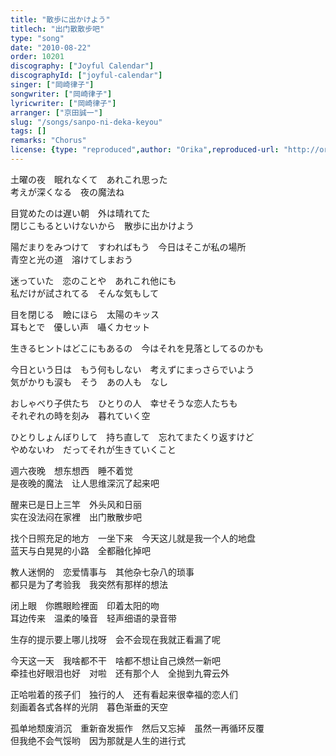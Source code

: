 ```yaml
---
title: "散歩に出かけよう"
titlech: "出门散散步吧"
type: "song"
date: "2010-08-22"
order: 10201
discography: ["Joyful Calendar"]
discographyId: ["joyful-calendar"]
singer: ["岡崎律子"]
songwriter: ["岡崎律子"]
lyricwriter: ["岡崎律子"]
arranger: ["京田誠一"]
slug: "/songs/sanpo-ni-deka-keyou"
tags: []
remarks: "Chorus"
license: {type: "reproduced",author: "Orika",reproduced-url: "http://orikamushi.myweb.hinet.net",reproduced-website: "織歌蟲網站"}
---
```


土曜の夜　眠れなくて　あれこれ思った   
考えが深くなる　夜の魔法ね  
  
目覚めたのは遅い朝　外は晴れてた   
閉じこもるといけないから　散歩に出かけよう  
  
陽だまりをみつけて　すわればもう　今日はそこが私の場所   
青空と光の道　溶けてしまおう  
  
迷っていた　恋のことや　あれこれ他にも   
私だけが試されてる　そんな気もして  
  
目を閉じる　瞼にほら　太陽のキッス   
耳もとで　優しい声　囁くカセット  
  
生きるヒントはどこにもあるの　今はそれを見落としてるのかも  
  
今日という日は　もう何もしない　考えずにまっさらでいよう   
気がかりも涙も　そう　あの人も　なし  
  
おしゃべり子供たち　ひとりの人　幸せそうな恋人たちも   
それぞれの時を刻み　暮れていく空  
  
ひとりしょんぼりして　持ち直して　忘れてまたくり返すけど   
やめないわ　だってそれが生きていくこと   

<!-- 翻译 -->

週六夜晚　想东想西　睡不着觉   
是夜晚的魔法　让人思维深沉了起来吧  
  
醒来已是日上三竿　外头风和日丽   
实在没法闷在家裡　出门散散步吧  
  
找个日照充足的地方　一坐下来　今天这儿就是我一个人的地盘   
蓝天与白晃晃的小路　全都融化掉吧  
  
教人迷惘的　恋爱情事与　其他杂七杂八的琐事   
都只是为了考验我　我突然有那样的想法  
  
闭上眼　你瞧眼睑裡面　印着太阳的吻   
耳边传来　温柔的嗓音　轻声细语的录音带  
  
生存的提示要上哪儿找呀　会不会现在我就正看漏了呢  
  
今天这一天　我啥都不干　啥都不想让自己焕然一新吧   
牵挂也好眼泪也好　对啦　还有那个人　全抛到九霄云外  
  
正哈啦着的孩子们　独行的人　还有看起来很幸福的恋人们   
刻画着各式各样的光阴　暮色渐垂的天空  
  
孤单地颓废消沉　重新奋发振作　然后又忘掉　虽然一再循环反覆   
但我绝不会气馁哟　因为那就是人生的进行式
